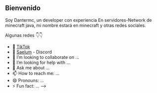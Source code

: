## Bienvenido 

Soy Dantermc, un developer con experiencia 
En servidores-Network de minecraft java, mi nombre estará en minecraft y otras redes sociales. 
 
Algunas redes 👇👇
- 🔭 <a href="https://www.tiktok.com/@dantermc._?_t=ZM-8txtcHiVD4o&_r=1" target="_blank">TikTok</a>
- 🌱 <a href="https://discord.com/invite/FtTBsVzW6c" target="_blank">Saelum</a> - Discord 
- 👯 I’m looking to collaborate on ...
- 🤔 I’m looking for help with ...
- 💬 Ask me about ...
- 📫 How to reach me: ...
- 😄 Pronouns: ...
- ⚡ Fun fact: ...
-->
